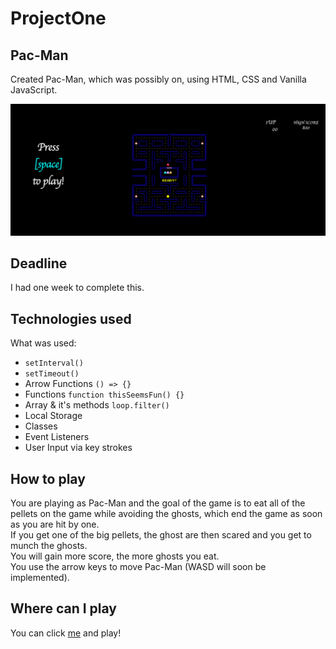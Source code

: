 # ProjectOne

## Pac-Man

Created Pac-Man, which was possibly on, using HTML, CSS and Vanilla JavaScript.

![Pac-Man](https://github.com/florent-haxhiu/ProjectOne/blob/main/img/PacmanSS.png)

## Deadline

I had one week to complete this.  


## Technologies used

What was used: 
- `setInterval()`
- `setTimeout()`
- Arrow Functions `() => {}`
- Functions `function thisSeemsFun() {}`
- Array & it's methods `loop.filter()`
- Local Storage
- Classes
- Event Listeners
- User Input via key strokes

## How to play

You are playing as Pac-Man and the goal of the game is to eat all of the pellets on the game while avoiding the ghosts, which end the game as soon as you are hit by one.  
If you get one of the big pellets, the ghost are then scared and you get to munch the ghosts.  
You will gain more score, the more ghosts you eat.  
You use the arrow keys to move Pac-Man (WASD will soon be implemented).

## Where can I play

You can click [me](https://florent-haxhiu.github.io/ProjectOne/) and play!
